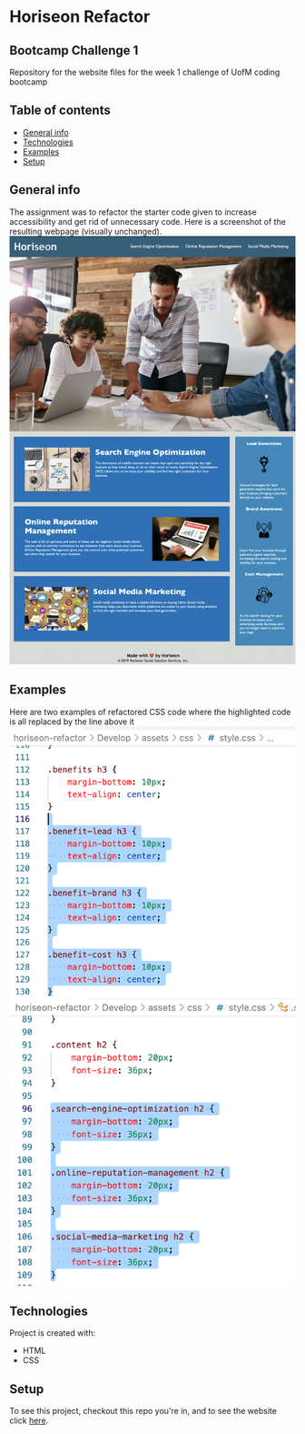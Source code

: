 # Horiseon Refactor

## Bootcamp Challenge 1

Repository for the website files for the week 1 challenge of UofM coding bootcamp

## Table of contents
* [General info](#general-info)
* [Technologies](#technologies)
* [Examples](#examples)
* [Setup](#setup)

## General info
The assignment was to refactor the starter code given to increase accessibility and get rid of unnecessary code. Here is a screenshot of the resulting webpage (visually unchanged). ![screenshot of Horiseon webpage](./horiseon-screenshot.png)

## Examples
Here are two examples of refactored CSS code where the highlighted code is all replaced by the line above it ![example 1](./benefits-h3-refactor-css.png) <br/> ![example 2](./content-h2-refactor-css.png)

## Technologies
Project is created with:
* HTML
* CSS
	
## Setup
To see this project, checkout this repo you're in, and to see the website click [here](https://mwegter95.github.io/horiseon-refactor/).
